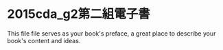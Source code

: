 2015cda_g2第二組電子書
=======

This file file serves as your book's preface, a great place to describe your book's content and ideas.
